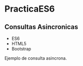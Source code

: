 # PracticaES6
<h2>Consultas Asincronicas</h2>
<ul>
<li>ES6</li>
<li>HTML5</li>
<li>Bootstrap</li>
</ul>
<p>Ejemplo de consulta asincrona.</p>
